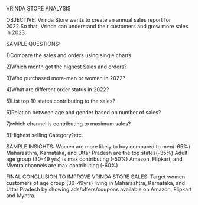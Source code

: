 VRINDA STORE ANALYSIS

OBJECTIVE:
Vrinda Store wants to create an annual sales report for 2022.So that, Vrinda can understand their customers and grow more sales in 2023.

SAMPLE QUESTIONS:

1)Compare the sales and orders using single charts

2)Which month got the highest Sales and orders?

3)Who purchased more-men or women in 2022?

4)What are different order status in 2022?

5)List top 10 states contributing to the sales?

6)Relation between age and gender based on number of sales?

7)which channel is contributing to maximum sales?

8)Highest selling Category?etc.

SAMPLE INSIGHTS:
Women are more likely to buy compared to men(-65%)
Maharasthra, Karnataka, and Uttar Pradesh are the top states(-35%)
Adult age group (30-49 yrs) is max contributing (-50%)
Amazon, Flipkart, and Myntra channels are max contributing (-60%)

FINAL CONCLUSION TO IMPROVE VRINDA STORE SALES:
Target women customers of age group (30-49yrs) living in Maharashtra, Karnataka, and Uttar Pradesh by showing ads/offers/coupons available on Amazon, Flipkart and Myntra. 
